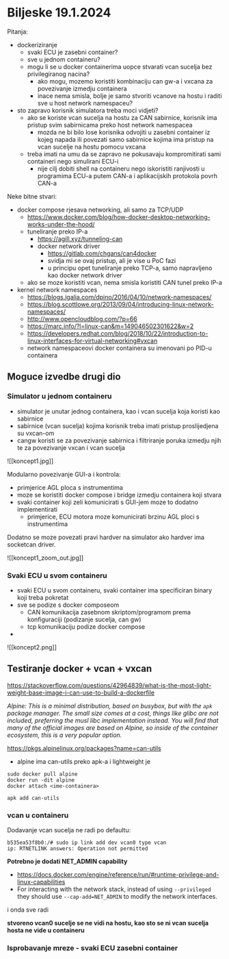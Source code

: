 # Biljeske 19.1.2024

Pitanja:
- dockeriziranje
	- svaki ECU je zasebni container?
	- sve u jednom containeru?
	- mogu li se u docker containerima uopce stvarati vcan sucelja bez privilegiranog nacina?
		- ako mogu, mozemo koristiti kombinaciju can gw-a i vxcana za povezivanje izmedju containera
		- inace nema smisla, bolje je samo stvoriti vcanove na hostu i raditi sve u host network namespaceu?
- sto zapravo korisnik simulatora treba moci vidjeti?
	- ako se koriste vcan sucelja na hostu za CAN sabirnice, korisnik ima pristup svim sabirnicama preko host network namespacea
		- mozda ne bi bilo lose korisnika odvojiti u zasebni container iz kojeg napada ili povezati samo sabirnice kojima ima pristup na vcan sucelje na hostu pomocu vxcana
	- treba imati na umu da se zapravo ne pokusavaju kompromitirati sami containeri nego simulirani ECU-i
		- nije cilj dobiti shell na containeru nego iskoristiti ranjivosti u programima ECU-a putem CAN-a i aplikacijskih protokola povrh CAN-a

Neke bitne stvari:
- docker compose rjesava networking, ali samo za TCP/UDP
	- https://www.docker.com/blog/how-docker-desktop-networking-works-under-the-hood/
	- tuneliranje preko IP-a
		- https://agill.xyz/tunneling-can
		- docker network driver
			- https://gitlab.com/chgans/can4docker
			- svidja mi se ovaj pristup, ali je vise u PoC fazi
			- u principu opet tuneliranje preko TCP-a, samo napravljeno kao docker network driver
	- ako se moze koristiti vcan, nema smisla koristiti CAN tunel preko IP-a
- kernel network namespaces
	- https://blogs.igalia.com/dpino/2016/04/10/network-namespaces/
	- https://blog.scottlowe.org/2013/09/04/introducing-linux-network-namespaces/
	- http://www.opencloudblog.com/?p=66
	- https://marc.info/?l=linux-can&m=149046502301622&w=2
	- https://developers.redhat.com/blog/2018/10/22/introduction-to-linux-interfaces-for-virtual-networking#vxcan
	- network namespaceovi docker containera su imenovani po PID-u containera

## Moguce izvedbe drugi dio

### Simulator u jednom containeru
- simulator je unutar jednog containera, kao i vcan sucelja koja koristi kao sabirnice
- sabirnice (vcan sucelja) kojima korisnik treba imati pristup proslijedjena su vxcan-om
- cangw koristi se za povezivanje sabirnica i filtriranje poruka izmedju njih te za povezivanje vxcan i vcan sucelja

![[koncept1.jpg]]


Modularno povezivanje GUI-a i kontrola:
- primjerice AGL ploca s instrumentima
- moze se koristiti docker compose i bridge izmedju containera koji stvara
- svaki container koji zeli komunicirati s GUI-jem moze to dodatno implementirati
	- primjerice, ECU motora moze komunicirati brzinu AGL ploci s instrumentima

Dodatno se moze povezati pravi hardver na simulator ako hardver ima socketcan driver.

![[koncept1_zoom_out.jpg]]

### Svaki ECU u svom containeru
- svaki ECU u svom containeru, svaki container ima specificiran binary koji treba pokretat
- sve se podize s docker composeom
	- CAN komunikacija zasebnom skriptom/programom prema konfiguraciji (podizanje sucelja, can gw)
	- tcp komunikaciju podize docker compose
- 
![[koncept2.png]]


## Testiranje docker + vcan + vxcan

https://stackoverflow.com/questions/42964839/what-is-the-most-light-weight-base-image-i-can-use-to-build-a-dockerfile

*Alpine: This is a minimal distribution, based on busybox, but with the `apk` package manager. The small size comes at a cost, things like glibc are not included, preferring the musl libc implementation instead. You will find that many of the official images are based on Alpine, so inside of the container ecosystem, this is a very popular option.*

https://pkgs.alpinelinux.org/packages?name=can-utils
- alpine ima can-utils preko apk-a i lightweight je

``` Host
sudo docker pull alpine
docker run -dit alpine
docker attach <ime-containera>
```

```Container
apk add can-utils
```

### vcan u containeru

Dodavanje vcan sucelja ne radi po defaultu:
```
b535ea53f8b0:/# sudo ip link add dev vcan0 type vcan
ip: RTNETLINK answers: Operation not permitted
```

**Potrebno je dodati NET_ADMIN capability**
- https://docs.docker.com/engine/reference/run/#runtime-privilege-and-linux-capabilities
- For interacting with the network stack, instead of using `--privileged` they should use `--cap-add=NET_ADMIN` to modify the network interfaces.

i onda sve radi

**stvoreno vcan0 sucelje se ne vidi na hostu, kao sto se ni vcan sucelja hosta ne vide u containeru**


### Isprobavanje mreze - svaki ECU zasebni container
